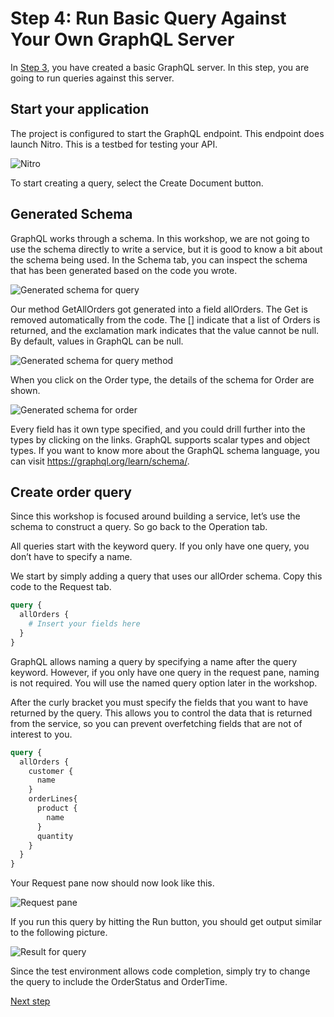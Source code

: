 # Step 4: Run Basic Query Against Your Own GraphQL Server

In [Step 3](./Step3.md), you have created a basic GraphQL server. In this step, you are going to run queries against this server.

## Start your application
The project is configured to start the GraphQL endpoint. This endpoint does launch Nitro. This is a testbed for testing your API.

![Nitro](./images/Nitro.png)

To start creating a query, select the Create Document button.

## Generated Schema

GraphQL works through a schema. In this workshop, we are not going to use the schema directly to write a service, but it is good to know a bit about the schema being used. In the Schema tab, you can inspect the schema that has been generated based on the code you wrote.

![Generated schema for query](./images/Schema%20main%20window.png)

Our method GetAllOrders got generated into a field allOrders. The Get is removed automatically from the code. The [] indicate that a list of Orders is returned, and the exclamation mark indicates that the value cannot be null. By default, values in GraphQL can be null.

![Generated schema for query method](./images/allOrders%20Schema.png)

When you click on the Order type, the details of the schema for Order are shown. 

![Generated schema for order](./images/Order%20schema.png)

Every field has it own type specified, and you could drill further into the types by clicking on the links. GraphQL supports scalar types and object types. If you want to know more about the GraphQL schema language, you can visit https://graphql.org/learn/schema/.

## Create order query

Since this workshop is focused around building a service, let’s use the schema to construct a query. So go back to the Operation tab.

All queries start with the keyword query. If you only have one query, you don’t have to specify a name.

We start by simply adding a query that uses our allOrder schema. Copy this code to the Request tab.

```graphql
query {
  allOrders {
    # Insert your fields here
  }
}
```

GraphQL allows naming a query by specifying a name after the query keyword. However, if you only have one query in the request pane, naming is not required. You will use the named query option later in the workshop.

After the curly bracket you must specify the fields that you want to have returned by the query. This allows you to control the data that is returned from the service, so you can prevent overfetching fields that are not of interest to you.

```graphql
query {
  allOrders {
    customer {
      name
    }
    orderLines{
      product {
        name
      }
      quantity
    }
  }
}
```

Your Request pane now should now look like this.

![Request pane](./images/First%20query%20request%20pane.png)

If you run this query by hitting the Run button, you should get output similar to the following picture.

![Result for query](./images/Output%20first%20query.png)

Since the test environment allows code completion, simply try to change the query to include the OrderStatus and OrderTime.

[Next step](./Step5.md)


